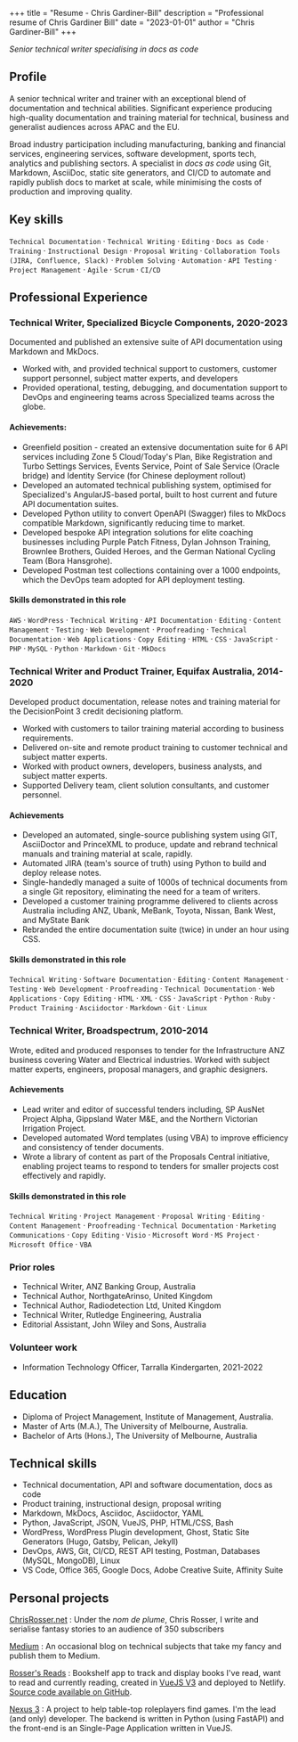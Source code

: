 +++
title = "Resume - Chris Gardiner-Bill"
description = "Professional resume of Chris Gardiner Bill"
date = "2023-01-01"
author = "Chris Gardiner-Bill"
+++

*Senior technical writer specialising in docs as code*

## Profile

A senior technical writer and trainer with an exceptional blend of documentation and technical abilities. Significant experience producing high-quality documentation and training material for technical, business and generalist audiences across APAC and the EU.

Broad industry participation including manufacturing, banking and financial services, engineering services, software development, sports tech, analytics and publishing sectors. A specialist in *docs as code* using Git, Markdown, AsciiDoc, static site generators, and CI/CD to automate and rapidly publish docs to market at scale, while minimising the costs of production and improving quality.

## Key skills

`Technical Documentation` · `Technical Writing` · `Editing` · `Docs as Code` · `Training` · `Instructional Design` · `Proposal Writing` · `Collaboration Tools (JIRA, Confluence, Slack)` · `Problem Solving` · `Automation` · `API Testing` · `Project Management` · `Agile` · `Scrum` · `CI/CD`

## Professional Experience

### Technical Writer, Specialized Bicycle Components, 2020-2023

Documented and published an extensive suite of API documentation using Markdown and MkDocs.

* Worked with, and provided technical support to customers, customer support personnel, subject matter experts, and developers
* Provided operational, testing, debugging, and documentation support to DevOps and engineering teams across Specialized teams across the globe.

#### Achievements:

* Greenfield position - created an extensive documentation suite for 6 API services including Zone 5 Cloud/Today's Plan, Bike Registration and Turbo Settings Services, Events Service, Point of Sale Service (Oracle bridge) and Identity Service (for Chinese deployment rollout)
* Developed an automated technical publishing system, optimised for Specialized's AngularJS-based portal, built to host current and future API documentation suites.
* Developed Python utility to convert OpenAPI (Swagger) files to MkDocs compatible Markdown, significantly reducing time to market.
* Developed bespoke API integration solutions for elite coaching businesses including Purple Patch Fitness, Dylan Johnson Training, Brownlee Brothers, Guided Heroes, and the German National Cycling Team (Bora Hansgrohe).
* Developed Postman test collections containing over a 1000 endpoints, which the DevOps team adopted for API deployment testing.

#### Skills demonstrated in this role

`AWS` · `WordPress` · `Technical Writing` · `API Documentation` · `Editing` · `Content Management` · `Testing` · `Web Development` · `Proofreading` · `Technical Documentation` · `Web Applications` · `Copy Editing` · `HTML` · `CSS` · `JavaScript` · `PHP` · `MySQL` · `Python` · `Markdown` · `Git` · `MkDocs`


### Technical Writer and Product Trainer, Equifax Australia, 2014-2020

Developed product documentation, release notes and training material for the DecisionPoint 3 credit decisioning platform.

* Worked with customers to tailor training material according to business requirements.
* Delivered on-site and remote product training to customer technical and subject matter experts.
* Worked with product owners, developers, business analysts, and subject matter experts.
* Supported Delivery team, client solution consultants, and customer personnel.


#### Achievements

* Developed an automated, single-source publishing system using GIT, AsciiDoctor and PrinceXML to produce, update and rebrand technical manuals and training material at scale, rapidly.
* Automated JIRA (team's source of truth) using Python to build and deploy release notes.
* Single-handedly managed a suite of 1000s of technical documents from a single Git repository, eliminating the need for a team of writers.
* Developed a customer training programme delivered to clients across Australia including ANZ, Ubank, MeBank, Toyota, Nissan, Bank West, and MyState Bank
* Rebranded the entire documentation suite (twice) in under an hour using CSS.

#### Skills demonstrated in this role

`Technical Writing` · `Software Documentation` · `Editing` · `Content Management` · `Testing` · `Web Development` · `Proofreading` · `Technical Documentation` · `Web Applications` · `Copy Editing` · `HTML` · `XML` · `CSS` · `JavaScript` · `Python` · `Ruby` · `Product Training` · `Asciidoctor` · `Markdown` · `Git` · `Linux`


### Technical Writer, Broadspectrum, 2010-2014

Wrote, edited and produced responses to tender for the Infrastructure ANZ business covering Water and Electrical industries. Worked with subject matter experts, engineers, proposal managers, and graphic designers.

#### Achievements

* Lead writer and editor of successful tenders including, SP AusNet Project Alpha, Gippsland Water M&E, and the Northern Victorian Irrigation Project.
* Developed automated Word templates (using VBA) to improve efficiency and consistency of tender documents.
* Wrote a library of content as part of the Proposals Central initiative, enabling project teams to respond to tenders for smaller projects cost effectively and rapidly.

#### Skills demonstrated in this role

`Technical Writing` · `Project Management` · `Proposal Writing` · `Editing` · `Content Management` · `Proofreading` · `Technical Documentation` · `Marketing Communications` · `Copy Editing` · `Visio` · `Microsoft Word` · `MS Project` · `Microsoft Office` · `VBA`

### Prior roles

* Technical Writer, ANZ Banking Group, Australia
* Technical Author, NorthgateArinso, United Kingdom
* Technical Author, Radiodetection Ltd, United Kingdom
* Technical Writer, Rutledge Engineering, Australia
* Editorial Assistant, John Wiley and Sons, Australia

### Volunteer work

* Information Technology Officer, Tarralla Kindergarten, 2021-2022

## Education

* Diploma of Project Management, Institute of Management, Australia.
* Master of Arts (M.A.), The University of Melbourne, Australia.
* Bachelor of Arts (Hons.), The University of Melbourne, Australia

## Technical skills

* Technical documentation, API and software documentation, docs as code
* Product training, instructional design, proposal writing
* Markdown, MkDocs, Asciidoc, Asciidoctor, YAML
* Python, JavaScript, JSON, VueJS, PHP, HTML/CSS, Bash
* WordPress, WordPress Plugin development, Ghost, Static Site Generators (Hugo, Gatsby, Pelican, Jekyll)
* DevOps, AWS, Git, CI/CD, REST API testing, Postman, Databases (MySQL, MongoDB), Linux
* VS Code, Office 365, Google Docs, Adobe Creative Suite, Affinity Suite

## Personal projects

[ChrisRosser.net](https://chrisrosser.net) 
:   Under the *nom de plume*, Chris Rosser, I write and serialise fantasy stories to an audience of 350 subscribers

[Medium](https://technicalprose.medium.com)
:   An occasional blog on technical subjects that take my fancy and publish them to Medium.

[Rosser's Reads](https://reads.chrisrosser.net)
:   Bookshelf app to track and display books I've read, want to read and  currently reading, created in [VueJS V3](https://vuejs.org) and deployed to Netlify. [Source code available on GitHub](https://github.com/foss-scribe/rossers-reads).

[Nexus 3](https://nexus3.games)
:   A project to help table-top roleplayers find games. I'm the lead (and only) developer. The backend is written in Python (using FastAPI) and the front-end is an Single-Page Application written in VueJS.

